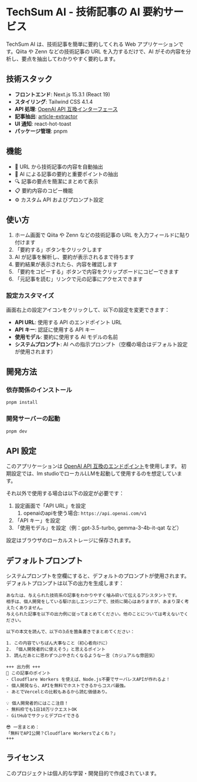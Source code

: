 # TechSum AI - 技術記事の AI 要約サービス

TechSum AI は、技術記事を簡単に要約してくれる Web アプリケーションです。Qiita や Zenn などの技術記事の URL を入力するだけで、AI がその内容を分析し、要点を抽出してわかりやすく要約します。

## 技術スタック

- **フロントエンド**: Next.js 15.3.1 (React 19)
- **スタイリング**: Tailwind CSS 4.1.4
- **API 処理**: [OpenAI API 互換インターフェース](https://platform.openai.com/docs/api-reference/debugging-requests)
- **記事抽出**: [article-extractor](https://github.com/extractus/article-extractor)
- **UI 通知**: react-hot-toast
- **パッケージ管理**: pnpm

## 機能

- 📝 URL から技術記事の内容を自動抽出
- 🤖 AI による記事の要約と重要ポイントの抽出
- 🔍 記事の要点を簡潔にまとめて表示
- 📋 要約内容のコピー機能
- ⚙️ カスタム API およびプロンプト設定

## 使い方

1. ホーム画面で Qiita や Zenn などの技術記事の URL を入力フィールドに貼り付けます
2. 「要約する」ボタンをクリックします
3. AI が記事を解析し、要約が表示されるまで待ちます
4. 要約結果が表示されたら、内容を確認します
5. 「要約をコピーする」ボタンで内容をクリップボードにコピーできます
6. 「元記事を読む」リンクで元の記事にアクセスできます

### 設定カスタマイズ

画面右上の設定アイコンをクリックして、以下の設定を変更できます：

- **API URL**: 使用する API のエンドポイント URL
- **API キー**: 認証に使用する API キー
- **使用モデル**: 要約に使用する AI モデルの名前
- **システムプロンプト**: AI への指示プロンプト（空欄の場合はデフォルト設定が使用されます）

## 開発方法

### 依存関係のインストール

```bash
pnpm install
```

### 開発サーバーの起動

```bash
pnpm dev
```

## API 設定

このアプリケーションは [OpenAI API 互換のエンドポイント](https://platform.openai.com/docs/api-reference/debugging-requests)を使用します。
初期設定では、lm studioでローカルLLMを起動して使用するのを想定しています。

それ以外で使用する場合は以下の設定が必要です：

1. 設定画面で「API URL」を設定
   1. openaiのapiを使う場合: `https://api.openai.com/v1`
2. 「API キー」を設定
3. 「使用モデル」を設定（例：gpt-3.5-turbo, gemma-3-4b-it-qat など）

設定はブラウザのローカルストレージに保存されます。

## デフォルトプロンプト

システムプロンプトを空欄にすると、デフォルトのプロンプトが使用されます。デフォルトプロンプトは以下の出力を生成します：

```
あなたは、与えられた技術系の記事をわかりやすく噛み砕いて伝えるアシスタントです。
相手は、個人開発をしている駆け出しエンジニアで、技術に関心はありますが、あまり深く考えたくありません。
与えられた記事を以下の出力例に従ってまとめてください。他のことについては考えないでください。

以下の本文を読んで、以下の3点を箇条書きでまとめてください：

1. この内容でいちばん大事なこと（初心者向けに）
2. 「個人開発者的に使えそう」と思えるポイント
3. 読んだあとに思わずつぶやきたくなるような一言（カジュアルな雰囲気）

+++ 出力例 +++
🧠 この記事のポイント
- Cloudflare Workers を使えば、Node.js不要でサーバレスAPIが作れるよ！
- 個人開発なら、APIを無料でホストできるからコスパ最強。
- あとでVercelとの比較もあるから読む価値あり。

💡 個人開発者的にはここ注目！
- 無料枠でも1日10万リクエストOK
- GitHubでサクッとデプロイできる

😎 一言まとめ：
「無料でAPI公開？Cloudflare Workersでよくね？」
+++
```

## ライセンス

このプロジェクトは個人的な学習・開発目的で作成されています。
